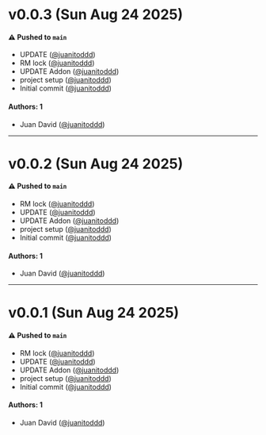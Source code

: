 # v0.0.3 (Sun Aug 24 2025)

#### ⚠️ Pushed to `main`

- UPDATE ([@juanitoddd](https://github.com/juanitoddd))
- RM lock ([@juanitoddd](https://github.com/juanitoddd))
- UPDATE Addon ([@juanitoddd](https://github.com/juanitoddd))
- project setup ([@juanitoddd](https://github.com/juanitoddd))
- Initial commit ([@juanitoddd](https://github.com/juanitoddd))

#### Authors: 1

- Juan David ([@juanitoddd](https://github.com/juanitoddd))

---

# v0.0.2 (Sun Aug 24 2025)

#### ⚠️ Pushed to `main`

- RM lock ([@juanitoddd](https://github.com/juanitoddd))
- UPDATE ([@juanitoddd](https://github.com/juanitoddd))
- UPDATE Addon ([@juanitoddd](https://github.com/juanitoddd))
- project setup ([@juanitoddd](https://github.com/juanitoddd))
- Initial commit ([@juanitoddd](https://github.com/juanitoddd))

#### Authors: 1

- Juan David ([@juanitoddd](https://github.com/juanitoddd))

---

# v0.0.1 (Sun Aug 24 2025)

#### ⚠️ Pushed to `main`

- RM lock ([@juanitoddd](https://github.com/juanitoddd))
- UPDATE ([@juanitoddd](https://github.com/juanitoddd))
- UPDATE Addon ([@juanitoddd](https://github.com/juanitoddd))
- project setup ([@juanitoddd](https://github.com/juanitoddd))
- Initial commit ([@juanitoddd](https://github.com/juanitoddd))

#### Authors: 1

- Juan David ([@juanitoddd](https://github.com/juanitoddd))
